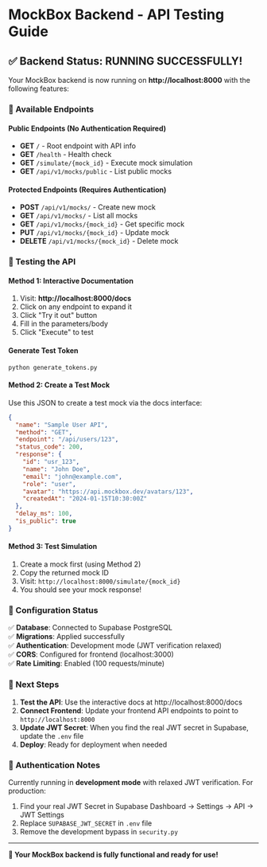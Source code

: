 # MockBox Backend - API Testing Guide

## ✅ Backend Status: RUNNING SUCCESSFULLY! 

Your MockBox backend is now running on **http://localhost:8000** with the following features:

### 🎯 Available Endpoints

#### Public Endpoints (No Authentication Required)
- **GET** `/` - Root endpoint with API info
- **GET** `/health` - Health check
- **GET** `/simulate/{mock_id}` - Execute mock simulation
- **GET** `/api/v1/mocks/public` - List public mocks

#### Protected Endpoints (Requires Authentication)
- **POST** `/api/v1/mocks/` - Create new mock
- **GET** `/api/v1/mocks/` - List all mocks 
- **GET** `/api/v1/mocks/{mock_id}` - Get specific mock
- **PUT** `/api/v1/mocks/{mock_id}` - Update mock
- **DELETE** `/api/v1/mocks/{mock_id}` - Delete mock

### 🧪 Testing the API

#### Method 1: Interactive Documentation
1. Visit: **http://localhost:8000/docs**
2. Click on any endpoint to expand it
3. Click "Try it out" button
4. Fill in the parameters/body
5. Click "Execute" to test
#### Generate Test Token
`python generate_tokens.py`
#### Method 2: Create a Test Mock
Use this JSON to create a test mock via the docs interface:

```json
{
  "name": "Sample User API",
  "method": "GET",
  "endpoint": "/api/users/123",
  "status_code": 200,
  "response": {
    "id": "usr_123",
    "name": "John Doe",
    "email": "john@example.com",
    "role": "user",
    "avatar": "https://api.mockbox.dev/avatars/123",
    "createdAt": "2024-01-15T10:30:00Z"
  },
  "delay_ms": 100,
  "is_public": true
}
```

#### Method 3: Test Simulation
1. Create a mock first (using Method 2)
2. Copy the returned mock ID
3. Visit: `http://localhost:8000/simulate/{mock_id}`
4. You should see your mock response!

### 🔧 Configuration Status

✅ **Database**: Connected to Supabase PostgreSQL  
✅ **Migrations**: Applied successfully  
✅ **Authentication**: Development mode (JWT verification relaxed)  
✅ **CORS**: Configured for frontend (localhost:3000)  
✅ **Rate Limiting**: Enabled (100 requests/minute)  

### 🚀 Next Steps

1. **Test the API**: Use the interactive docs at http://localhost:8000/docs
2. **Connect Frontend**: Update your frontend API endpoints to point to `http://localhost:8000`
3. **Update JWT Secret**: When you find the real JWT secret in Supabase, update the `.env` file
4. **Deploy**: Ready for deployment when needed

### 🔐 Authentication Notes

Currently running in **development mode** with relaxed JWT verification. For production:
1. Find your real JWT Secret in Supabase Dashboard → Settings → API → JWT Settings
2. Replace `SUPABASE_JWT_SECRET` in `.env` file
3. Remove the development bypass in `security.py`

---

**🎉 Your MockBox backend is fully functional and ready for use!**
